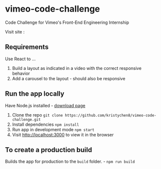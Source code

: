 # vimeo-code-challenge
Code Challenge for Vimeo's Front-End Engineering Internship

Visit site : 

## Requirements
Use React to ...
1. Build a layout as indicated in a video with the correct responsive behavior
2. Add a carousel to the layout - should also be responsive

## Run the app locally
Have Node.js installed - [download page](https://nodejs.org/en/download/)
1. Clone the repo `git clone https://github.com/kristychen8/vimeo-code-challenge.git`
2. Install dependencies `npm install`
3. Run app in development mode `npm start`
4. Visit [http://localhost:3000](http://localhost:3000) to view it in the browser

## To create a production build
Builds the app for production to the `build` folder. - `npm run build`
